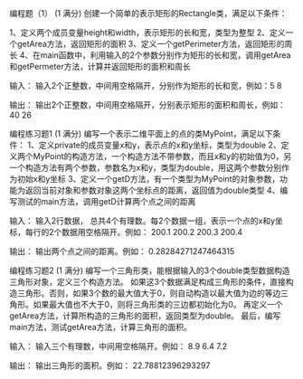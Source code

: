 编程题（1）  (1 满分)
创建一个简单的表示矩形的Rectangle类，满足以下条件：

1、定义两个成员变量height和width，表示矩形的长和宽，类型为整型 2、定义一个getArea方法，返回矩形的面积 3、定义一个getPerimeter方法，返回矩形的周长 4、在main函数中，利用输入的2个参数分别作为矩形的长和宽，调用getArea和getPermeter方法，计算并返回矩形的面积和周长

输入：
输入2个正整数，中间用空格隔开，分别作为矩形的长和宽，例如：5 8

输出：
输出2个正整数，中间用空格隔开，分别表示矩形的面积和周长，例如：40 26


编程练习题1  (1 满分)
编写一个表示二维平面上的点的类MyPoint，满足以下条件：
1、定义private的成员变量x和y，表示点的x和y坐标，类型为double
2、定义两个MyPoint的构造方法，一个构造方法不带参数，而且x和y的初始值为0，另一个构造方法有两个参数，参数名为x和y，类型为double，用这两个参数分别作为初始x和y坐标
3、定义一个getD方法，有一个类型为MyPoint的对象参数，功能为返回当前对象和参数对象这两个坐标点的距离，返回值为double类型
4、编写测试的main方法，调用getD计算两个点之间的距离

输入：
输入2行数据， 总共4个有理数。每2个数据一组，表示一个点的x和y坐标，每行的2个数据用空格隔开。例如：
200.1 200.2
200.3 200.4

输出：
输出两个点之间的距离。例如：
0.28284271247464315

编程练习题2  (1 满分)
编写一个三角形类，能根据输入的3个double类型数据构造三角形对象，定义三个构造方法。
如果这3个数据满足构成三角形的条件，直接构造三角形。否则，如果3个数的最大值大于0，则自动构造以最大值为边的等边三角形。如果最大值也不大于0，则将三角形类的三边都初始化为0。
再定义一个getArea方法，计算所构造的三角形的面积，返回类型为double。
最后，编写main方法，测试getArea方法，计算三角形的面积。

输入：
输入三个有理数，中间用空格隔开。例如：
8.9 6.4 7.2

输出：
输出三角形的面积。例如：
22.78812396293297
